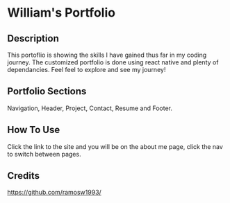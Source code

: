# William's Portfolio

## Description

This portoflio is showing the skills I have gained thus far in my coding journey. The customized portfolio is done using react native and plenty of dependancies. Feel feel to explore and see my journey!

## Portfolio Sections

Navigation, Header, Project, Contact, Resume and Footer.

## How To Use

Click the link to the site and you will be on the about me page, click the nav to switch between pages.

## Credits

https://github.com/ramosw1993/
